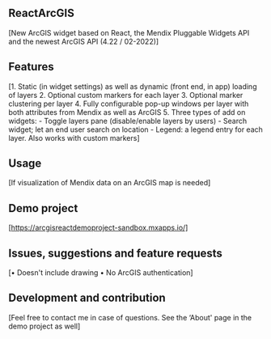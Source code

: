 ## ReactArcGIS
[New ArcGIS widget based on React, the Mendix Pluggable Widgets API and the newest ArcGIS API (4.22 / 02-2022)]

## Features
[1. Static (in widget settings) as well as dynamic (front end, in app) loading of layers
2. Optional custom markers for each layer
3. Optional marker clustering per layer
4. Fully configurable pop-up windows per layer with both attributes from Mendix as well as ArcGIS
5. Three types of add on widgets:
	- Toggle layers pane (disable/enable layers by users)
	- Search widget; let an end user search on location
	- Legend: a legend entry for each layer. Also works with custom markers]

## Usage
[If visualization of Mendix data on an ArcGIS map is needed]

## Demo project
[https://arcgisreactdemoproject-sandbox.mxapps.io/]

## Issues, suggestions and feature requests
[• Doesn't include drawing 
• No ArcGIS authentication]

## Development and contribution
[Feel free to contact me in case of questions. See the ‘About' page in the demo project as well]
